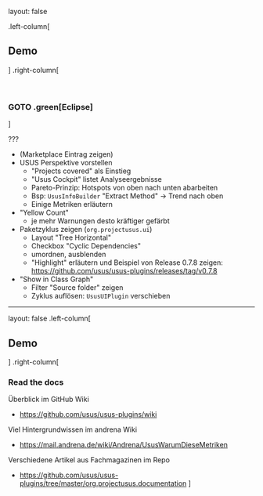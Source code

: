 layout: false

.left-column[
## Demo
]
.right-column[
<br>
<br>
<br>

### GOTO .green[Eclipse]

]

???
- (Marketplace Eintrag zeigen)
- USUS Perspektive vorstellen
  - "Projects covered" als Einstieg
  - "Usus Cockpit" listet Analyseergebnisse
  - Pareto-Prinzip: Hotspots von oben nach unten abarbeiten
  - Bsp: `UsusInfoBuilder` "Extract Method" -> Trend nach oben 
  - Einige Metriken erläutern
- "Yellow Count"
  - je mehr Warnungen desto kräftiger gefärbt
- Paketzyklus zeigen (`org.projectusus.ui`)
  - Layout "Tree Horizontal"
  - Checkbox "Cyclic Dependencies"
  - umordnen, ausblenden
  - "Highlight" erläutern und Beispiel von Release 0.7.8 zeigen: https://github.com/usus/usus-plugins/releases/tag/v0.7.8
- "Show in Class Graph"
  - Filter "Source folder" zeigen
  - Zyklus auflösen: `UsusUIPlugin` verschieben  

---

layout: false
.left-column[
## Demo
]
.right-column[
### Read the docs

Überblick im GitHub Wiki
- https://github.com/usus/usus-plugins/wiki


Viel Hintergrundwissen im andrena Wiki
- https://mail.andrena.de/wiki/Andrena/UsusWarumDieseMetriken


Verschiedene Artikel aus Fachmagazinen im Repo
- https://github.com/usus/usus-plugins/tree/master/org.projectusus.documentation
]
